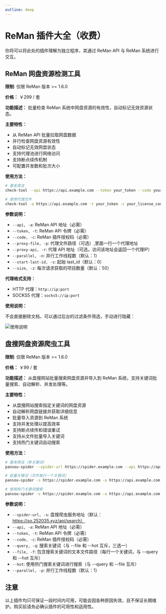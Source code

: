 ```yaml
---
outline: deep
---
```


# ReMan 插件大全（收费）

你将可以将此处的插件理解为独立程序，其通过 ReMan API 与 ReMan 系统进行交互。

## ReMan 网盘资源检测工具

**限制**: 仅限 ReMan 版本 >= 1.6.0

**价格：** ￥299 / 套

**功能描述：** 批量检查 ReMan 系统中网盘资源的有效性，自动标记无效资源状态。

**主要特性：**

- 从 ReMan API 批量拉取网盘数据
- 并行检查网盘资源有效性
- 自动标记无效网盘状态
- 支持代理池进行网络访问
- 支持断点续传机制
- 可配置并发数和批次大小

**使用方法：**

```bash
# 基本用法
check-tool --api https://api.example.com --token your_token --code your_license_code --parallel 5 --size 50

# 使用代理文件
check-tool -a https://api.example.com -t your_token -c your_license_code -p proxy.txt -n 10 -s 50
```

**参数说明：**

- `--api, -a`: ReMan API 地址（必需）
- `--token, -t`: ReMan API 令牌（必需）
- `--code, -c`: ReMan 插件授权码（必需）
- `--proxy-file, -p`: 代理文件路径（可选）,里面一行一个代理地址
- `--proxy-api, -r`: 代理 API 地址（可选，访问该地址会返回一个代理IP）
- `--parallel, -n`: 并行工作线程数（默认：1）
- `--start-last-id, -s`: 起始 last_id（默认：0）
- `--size, -z`: 每次请求获取的项目数量（默认：50）

**代理格式支持：**

- HTTP 代理：`http://ip:port`
- SOCKS5 代理：`socks5://ip:port`

**使用说明：**

不会直接删除文档，可以通过后台的过滤条件筛选，手动进行隐藏：

![使用说明](/images/plugins/image.png)

## 盘搜网盘资源爬虫工具

**限制**: 仅限 ReMan 版本 >= 1.6.0

**价格：** ￥99 / 套

**功能描述：** 从盘搜网站批量搜索网盘资源并导入到 ReMan 系统，支持关键词批量搜索、自动解析、并发处理等。

**主要特性：**

- 从盘搜网站搜索指定关键词的网盘资源
- 自动解析网盘链接并获取详细信息
- 批量导入资源到 ReMan 系统
- 支持并发处理以提高效率
- 支持断点续传和错误重试
- 支持从文件批量导入关键词
- 支持热门关键词自动搜索

**使用方法：**

```bash
# 基本用法（单关键词）
pansou-spider --spider-url https://spider.example.com --api https://api.example.com --token your_token --code license_code --query "电影" --parallel 5

# 批量关键词（文件每行一个关键词）
pansou-spider -s https://spider.example.com -a https://api.example.com -t your_token -c license_code -f keywords.txt -p 10

# 使用热门关键词搜索
pansou-spider -s https://spider.example.com -a https://api.example.com -t your_token -c license_code --hot -p 10
```

**参数说明：**

- `--spider-url, -s`: 盘搜爬虫服务地址（默认：https://so.252035.xyz/api/search）
- `--api, -a`: ReMan API 地址（必需）
- `--token, -t`: ReMan API 令牌（必需）
- `--code, -c`: ReMan 插件授权码（必需）
- `--query, -q`: 搜索关键词（与 --file 和 --hot 互斥，三选一）
- `--file, -f`: 包含搜索关键词的文本文件路径（每行一个关键词，与 --query 和 --hot 互斥）
- `--hot`: 使用热门搜索关键词进行搜索（与 --query 和 --file 互斥）
- `--parallel, -p`: 并行工作线程数（默认：1）

## 注意

以上插件均只可保证一段时间内可用，可能会因各种原因失效，且不保证长期维护。购买前请务必确认插件的可用性和适用性。
